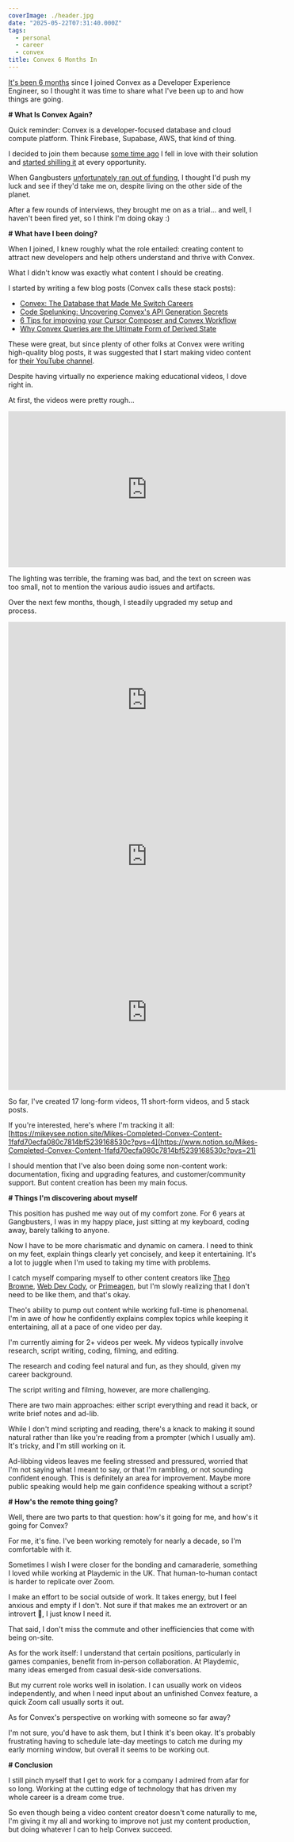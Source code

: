 ```yaml
---
coverImage: ./header.jpg
date: "2025-05-22T07:31:40.000Z"
tags:
  - personal
  - career
  - convex
title: Convex 6 Months In
---
```


[It's been 6 months](/posts/hello-convex) since I joined Convex as a Developer Experience Engineer, so I thought it was time to share what I've been up to and how things are going.

**# What Is Convex Again?**

Quick reminder: Convex is a developer-focused database and cloud compute platform. Think Firebase, Supabase, AWS, that kind of thing.

I decided to join them because [some time ago](https://mikecann.blog/posts/tinkering-with-convex) I fell in love with their solution and [started shilling it](https://mikecann.blog/posts/im-now-a-convex-developer-advocate) at every opportunity.

When Gangbusters [unfortunately ran out of funding](/posts/hello-convex#whats-happening-to-gangbusters-battletabs), I thought I'd push my luck and see if they'd take me on, despite living on the other side of the planet.

After a few rounds of interviews, they brought me on as a trial... and well, I haven't been fired yet, so I think I'm doing okay :)

**# What have I been doing?**

When I joined, I knew roughly what the role entailed: creating content to attract new developers and help others understand and thrive with Convex.

What I didn't know was exactly what content I should be creating.

I started by writing a few blog posts (Convex calls these stack posts):

- [Convex: The Database that Made Me Switch Careers](https://stack.convex.dev/convex-the-database-that-made-me-switch-careers)
- [Code Spelunking: Uncovering Convex's API Generation Secrets](https://stack.convex.dev/code-spelunking-uncovering-convex-s-api-generation-secrets)
- [6 Tips for improving your Cursor Composer and Convex Workflow](https://stack.convex.dev/6-tips-for-improving-your-cursor-composer-and-convex-workflow)
- [Why Convex Queries are the Ultimate Form of Derived State](https://stack.convex.dev/why-convex-queries-are-the-ultimate-form-of-derived-state)

These were great, but since plenty of other folks at Convex were writing high-quality blog posts, it was suggested that I start making video content for [their YouTube channel](https://www.youtube.com/@convex-dev).

Despite having virtually no experience making educational videos, I dove right in.

At first, the videos were pretty rough...

<iframe width="560" height="315" src="https://www.youtube.com/embed/ydofb8pR6uQ?si=L1QKQacEt6C6jPl_" title="YouTube video player" frameborder="0" allow="accelerometer; autoplay; clipboard-write; encrypted-media; gyroscope; picture-in-picture; web-share" referrerpolicy="strict-origin-when-cross-origin" allowfullscreen></iframe>

The lighting was terrible, the framing was bad, and the text on screen was too small, not to mention the various audio issues and artifacts.

Over the next few months, though, I steadily upgraded my setup and process.

<iframe width="560" height="315" src="https://www.youtube.com/embed/cZMVQGJTNXo?si=R5hTxg095Bnz8boG" title="YouTube video player" frameborder="0" allow="accelerometer; autoplay; clipboard-write; encrypted-media; gyroscope; picture-in-picture; web-share" referrerpolicy="strict-origin-when-cross-origin" allowfullscreen></iframe>

<iframe width="560" height="315" src="https://www.youtube.com/embed/Q-aX5PoUqNk?si=CGYUwlekFmATB0zY" title="YouTube video player" frameborder="0" allow="accelerometer; autoplay; clipboard-write; encrypted-media; gyroscope; picture-in-picture; web-share" referrerpolicy="strict-origin-when-cross-origin" allowfullscreen></iframe>

<iframe width="560" height="315" src="https://www.youtube.com/embed/dlpLgvSbz58?si=b9q2hl2YLQjnLBcp" title="YouTube video player" frameborder="0" allow="accelerometer; autoplay; clipboard-write; encrypted-media; gyroscope; picture-in-picture; web-share" referrerpolicy="strict-origin-when-cross-origin" allowfullscreen></iframe>

So far, I've created 17 long-form videos, 11 short-form videos, and 5 stack posts.

If you're interested, here's where I'm tracking it all: [https://mikeysee.notion.site/Mikes-Completed-Convex-Content-1fafd70ecfa080c7814bf5239168530c?pvs=4](https://www.notion.so/Mikes-Completed-Convex-Content-1fafd70ecfa080c7814bf5239168530c?pvs=21)

I should mention that I've also been doing some non-content work: documentation, fixing and upgrading features, and customer/community support. But content creation has been my main focus.

**# Things I'm discovering about myself**

This position has pushed me way out of my comfort zone. For 6 years at Gangbusters, I was in my happy place, just sitting at my keyboard, coding away, barely talking to anyone.

Now I have to be more charismatic and dynamic on camera. I need to think on my feet, explain things clearly yet concisely, and keep it entertaining. It's a lot to juggle when I'm used to taking my time with problems.

I catch myself comparing myself to other content creators like [Theo Browne](https://www.youtube.com/@t3dotgg), [Web Dev Cody](https://www.youtube.com/@WebDevCody), or [Primeagen](https://www.youtube.com/@ThePrimeTimeagen), but I'm slowly realizing that I don't need to be like them, and that's okay.

Theo's ability to pump out content while working full-time is phenomenal. I'm in awe of how he confidently explains complex topics while keeping it entertaining, all at a pace of one video per day.

I'm currently aiming for 2+ videos per week. My videos typically involve research, script writing, coding, filming, and editing.

The research and coding feel natural and fun, as they should, given my career background.

The script writing and filming, however, are more challenging.

There are two main approaches: either script everything and read it back, or write brief notes and ad-lib.

While I don't mind scripting and reading, there's a knack to making it sound natural rather than like you're reading from a prompter (which I usually am). It's tricky, and I'm still working on it.

Ad-libbing videos leaves me feeling stressed and pressured, worried that I'm not saying what I meant to say, or that I'm rambling, or not sounding confident enough. This is definitely an area for improvement. Maybe more public speaking would help me gain confidence speaking without a script?

**# How's the remote thing going?**

Well, there are two parts to that question: how's it going for me, and how's it going for Convex?

For me, it's fine. I've been working remotely for nearly a decade, so I'm comfortable with it.

Sometimes I wish I were closer for the bonding and camaraderie, something I loved while working at Playdemic in the UK. That human-to-human contact is harder to replicate over Zoom.

I make an effort to be social outside of work. It takes energy, but I feel anxious and empty if I don't. Not sure if that makes me an extrovert or an introvert 🤷, I just know I need it.

That said, I don't miss the commute and other inefficiencies that come with being on-site.

As for the work itself: I understand that certain positions, particularly in games companies, benefit from in-person collaboration. At Playdemic, many ideas emerged from casual desk-side conversations.

But my current role works well in isolation. I can usually work on videos independently, and when I need input about an unfinished Convex feature, a quick Zoom call usually sorts it out.

As for Convex's perspective on working with someone so far away?

I'm not sure, you'd have to ask them, but I think it's been okay. It's probably frustrating having to schedule late-day meetings to catch me during my early morning window, but overall it seems to be working out.

**# Conclusion**

I still pinch myself that I get to work for a company I admired from afar for so long. Working at the cutting edge of technology that has driven my whole career is a dream come true.

So even though being a video content creator doesn't come naturally to me, I'm giving it my all and working to improve not just my content production, but doing whatever I can to help Convex succeed.
